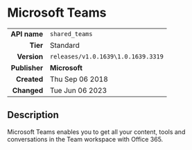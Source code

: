 # Microsoft Teams
| | |
|-:|-|
|**API name**|`shared_teams`|
|**Tier**|Standard|
|**Version**|`releases/v1.0.1639\1.0.1639.3319`|
|**Publisher**|**Microsoft**|
|**Created**|Thu Sep 06 2018|
|**Changed**|Tue Jun 06 2023|

## Description
Microsoft Teams enables you to get all your content, tools and conversations in the Team workspace with Office 365.
